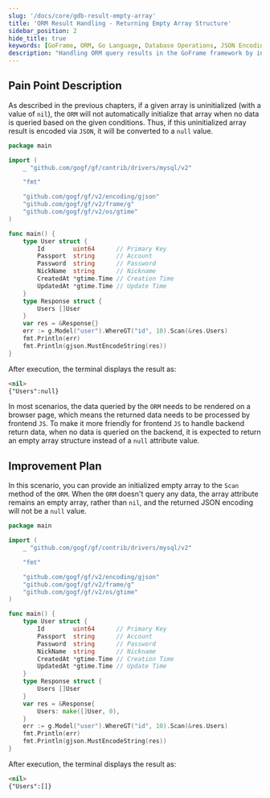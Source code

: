 ```yaml
---
slug: '/docs/core/gdb-result-empty-array'
title: 'ORM Result Handling - Returning Empty Array Structure'
sidebar_position: 2
hide_title: true
keywords: [GoFrame, ORM, Go Language, Database Operations, JSON Encoding, Frontend Development, Data Processing, Backend Development, Empty Array, GoFrame Framework]
description: "Handling ORM query results in the GoFrame framework by initializing an empty array to avoid returning a null value when no data is queried, thereby enhancing user-friendly interaction with the frontend. This improvement ensures the predictability and stability of return formats when data needs to be displayed on web pages."
---
```


## Pain Point Description

As described in the previous chapters, if a given array is uninitialized (with a value of `nil`), the `ORM` will not automatically initialize that array when no data is queried based on the given conditions. Thus, if this uninitialized array result is encoded via `JSON`, it will be converted to a `null` value.

```go
package main

import (
    _ "github.com/gogf/gf/contrib/drivers/mysql/v2"

    "fmt"

    "github.com/gogf/gf/v2/encoding/gjson"
    "github.com/gogf/gf/v2/frame/g"
    "github.com/gogf/gf/v2/os/gtime"
)

func main() {
    type User struct {
        Id        uint64      // Primary Key
        Passport  string      // Account
        Password  string      // Password
        NickName  string      // Nickname
        CreatedAt *gtime.Time // Creation Time
        UpdatedAt *gtime.Time // Update Time
    }
    type Response struct {
        Users []User
    }
    var res = &Response{}
    err := g.Model("user").WhereGT("id", 10).Scan(&res.Users)
    fmt.Println(err)
    fmt.Println(gjson.MustEncodeString(res))
}
```

After execution, the terminal displays the result as:

```html
<nil>
{"Users":null}
```

In most scenarios, the data queried by the `ORM` needs to be rendered on a browser page, which means the returned data needs to be processed by frontend `JS`. To make it more friendly for frontend `JS` to handle backend return data, when no data is queried on the backend, it is expected to return an empty array structure instead of a `null` attribute value.

## Improvement Plan

In this scenario, you can provide an initialized empty array to the `Scan` method of the `ORM`. When the `ORM` doesn't query any data, the array attribute remains an empty array, rather than `nil`, and the returned JSON encoding will not be a `null` value.

```go
package main

import (
    _ "github.com/gogf/gf/contrib/drivers/mysql/v2"

    "fmt"

    "github.com/gogf/gf/v2/encoding/gjson"
    "github.com/gogf/gf/v2/frame/g"
    "github.com/gogf/gf/v2/os/gtime"
)

func main() {
    type User struct {
        Id        uint64      // Primary Key
        Passport  string      // Account
        Password  string      // Password
        NickName  string      // Nickname
        CreatedAt *gtime.Time // Creation Time
        UpdatedAt *gtime.Time // Update Time
    }
    type Response struct {
        Users []User
    }
    var res = &Response{
        Users: make([]User, 0),
    }
    err := g.Model("user").WhereGT("id", 10).Scan(&res.Users)
    fmt.Println(err)
    fmt.Println(gjson.MustEncodeString(res))
}
```

After execution, the terminal displays the result as:

```html
<nil>
{"Users":[]}
```


